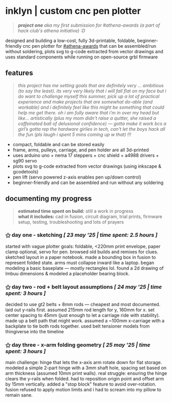 # inklyn | custom cnc pen plotter
> <em><b>project one</b> aka my first submission for #athena-awards (a part of hack club's athena initiative) :D </em><br>

designed and building a low-cost, fully 3d-printable, foldable, beginner-friendly cnc pen plotter for [#athena-awards](https://athena.hackclub.com/) that can be assembled/run without soldering, plots svg to g-code extracted from vector drawings and uses standard components while running on open-source grbl firmware 

## features
> <em> this project has me setting goals that are definitely very ... ambitious (to say the least). its very very likely that i will fall flat on my face but i do want to challenge myself this summer, pick up a lot of practical experience and make projects that are somewhat do-able (and workable) and i definitely feel like this might be something that could help me get there. oh i am fully aware that i’m in over my head but like... artistically (plus my mom didn't raise a quitter, she raised a caffeinated ball of delusional confidence) — gotta make it work bcs a girl’s gotta rep the hardware girlies in tech, can't let the boys hack all the fun (pls laugh i spent 5 mins coming up w that) !!! </em>
- compact, foldable and can be stored easily
- frame, arms, pulleys, carriage, and pen holder are all 3d-printed
- uses arduino uno + nema 17 steppers + cnc shield + a4988 drivers + sg90 servo
- plots svg to g-code extracted from vector drawings (using inkscape & gcodetools)
- pen lift (servo powered z-axis enables pen up/down control)
- beginner-friendly and can be assembled and run without any soldering

## documenting my progress
>**estimated time spent on build:** still a work in progress <br>
**what it includes:** cad in fusion, circuit diagram, trial prints, firmware setup, testing, troubleshooting and lots of prayers

### ⚝ day one - sketching <em>[ 23 may '25 | time spent: 2.5 hours ]</em> <br>
started with vague plotter goals: foldable, <220mm print envelope, paper clamp optional, servo for pen. browsed old builds and remixes for clues. sketched layout in a paper notebook. made a bounding box in fusion to represent folded state. arms must collapse inward like a laptop. began modeling a basic baseplate — mostly rectangles lol. found a 2d drawing of lmbuu dimensions & modeled a placeholder bearing block.

### ⚝ day two - rod + belt layout assumptions <em>[ 24 may '25 | time spent: 3 hours ]</em> <br>
decided to use gt2 belts + 8mm rods — cheapest and most documented. laid out y-rails first. assumed 215mm rod length for y, 160mm for x. set center spacing to 45mm (just enough to let a carriage ride with stability). made up a belt path that might work. assumed a ~100mm x-carriage with a backplate to tie both rods together. used belt tensioner models from thingiverse into the timeline 


### ⚝ day three - x-arm folding geometry <em>[ 25 may '25 | time spent: 3 hours ]</em> <br>
main challenge: hinge that lets the x-axis arm rotate down for flat storage. modeled a simple 2-part hinge with a 3mm shaft hole, spacing set based on arm thickness (assumed 10mm print walls). real struggle: ensuring the hinge clears the y-rails when folded. had to reposition origin point and offset arm by 15mm vertically. added a "stop block" feature to avoid over-rotation. fusion refused to apply motion limits and i had to scream into my pillow to remain sane.

